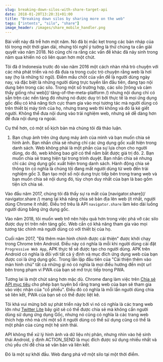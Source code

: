 ```yaml
---
slug: breaking-down-silos-with-share-target-api
date: 2018-01-20T13:20:31+01:00
title: "Breaking down silos by sharing more on the web"
tags: ["intents", "silo", "share"]
image_header: /images/share_mobile_handler.png
---
```

Bài viết này đã trễ hơn một năm. Nó đã bị mắc kẹt trong các bản nháp của tôi trong một thời gian dài, nhưng tôi nghĩ ý tưởng là thứ chúng ta cần giải quyết vào năm 2018. Nó cũng chỉ ra rằng các vấn đề khác đã nảy sinh trong năm qua khiến nó có liên quan hơn một chút.

Tôi đã ở Indonesia trước đó vào năm 2016 một cách nhàn nhã trò chuyện với các nhà phát triển và nó đã đưa ra trong cuộc trò chuyện rằng web là hơi say (họ là những từ ngữ). Điểm mấu chốt của vấn đề là người dùng ngày nay, và đặc biệt là những người dùng trực tuyến lần đầu tiên, đang tạo nội dung bên trong các silo. Trong một số trường hợp, các silo [trông và cảm thấy giống như web](/ tăng-of-the-meta-platform /) nhưng nội dung chỉ có sẵn trên các nền tảng đó nhưng nó được duy trì bởi thực tế là mọi ứng dụng gốc đều có khả năng tích cực tham gia vào mọi tương tác mà người dùng có trên thiết bị máy tính của họ, nhưng trang web thì không và đó là kẻ giết người. Không thể đưa nội dung vào trải nghiệm web, nhưng sẽ dễ dàng hơn để đưa nội dung ra ngoài.

Cụ thể hơn, có một số kịch bản mà chúng tôi đã thảo luận.

1. Bạn chụp ảnh trên ứng dụng máy ảnh của mình và bạn muốn chia sẻ hình ảnh. Bạn nhấn chia sẻ nhưng chỉ các ứng dụng gốc xuất hiện trong danh sách. Web không phải là một phần của sự lựa chọn cho người dùng, do đó, web không bao giờ có thể nắm bắt được giá trị đó. 2. Bạn muốn chia sẻ trang hiện tại trong trình duyệt. Bạn nhấn chia sẻ nhưng chỉ các ứng dụng gốc xuất hiện trong danh sách. Hành động chia sẻ thông tin có nghĩa là chúng tôi đang mất người dùng từ web đến trải nghiệm gốc 3. Bạn tạo một số nội dung trực tiếp bên trong trang web và bạn muốn chia sẻ nội dung đó, tùy chọn duy nhất của bạn là bao gồm tiện ích chia sẻ.

Vào đầu năm 2017, chúng tôi đã thấy sự ra mắt của [navigator.share](/ navigator.share /) mang lại khả năng chia sẻ bản địa lên web (ít nhất, người dùng Chrome ít nhất). Điều trớ trêu là API `navigator.share` làm kéo dài luồng người dùng bằng ứng dụng gốc.

Vào năm 2018, tôi muốn web trở nên hiệu quả hơn trong việc phá vỡ các silo được duy trì trên nền tảng gốc. Web cần có khả năng tham gia vào mọi tương tác chính mà người dùng có với thiết bị của họ.

Cuối năm 2017, "Đã thêm màn hình chính được cải thiện" được khởi chạy trong Chrome trên Android. Điều này có nghĩa là mỗi khi người dùng cài đặt `Progressive Web App`, APK thực tế sẽ được tạo cho người dùng. APK trên Android có nghĩa là đối với tất cả ý định và mục đích ứng dụng web của bạn được coi là ứng dụng gốc. Trong lần lặp đầu tiên của "Cải thiện thêm vào màn hình chủ" tất cả những gì nó có nghĩa là mọi điều hướng đến một url bên trong phạm vi PWA của bạn sẽ mở trực tiếp trong PWA.

Tương lai là một chút sáng hơn mặc dù. Chrome đang làm việc trên [Chia sẻ API mục tiêu](https://github.com/WICG/web-share-target/blob/master/docs/explainer.md) cho phép bạn tuyên bố rằng trang web của bạn sẽ tham gia vào việc nhận của "cổ phiếu". Điều đó có nghĩa là mỗi lần người dùng chia sẻ liên kết, PWA của bạn sẽ có thể được liệt kê.

Tôi khá vui mừng bởi sự phát triển này bởi vì nó có nghĩa là các trang web lớn như [Twitter Lite](https://lite.twitter.com) bây giờ sẽ có thể được chia sẻ mà không cần người dùng sử dụng ứng dụng Gốc, nhưng nó cũng có nghĩa là các trang web thích hợp nhỏ mà chỉ một số ít người dùng có thể sử dụng cũng có thể là một phần của cùng một hệ sinh thái.

API không thể xử lý hình ảnh và dữ liệu nhị phân, nhưng nhìn vào hệ sinh thái Android, ý định ACTION_SEND là mục đích được sử dụng nhiều nhất và chủ yếu chỉ để chia sẻ văn bản và liên kết.

Đó là một sự khởi đầu. Web đang phá vỡ một silo tại một thời điểm.

